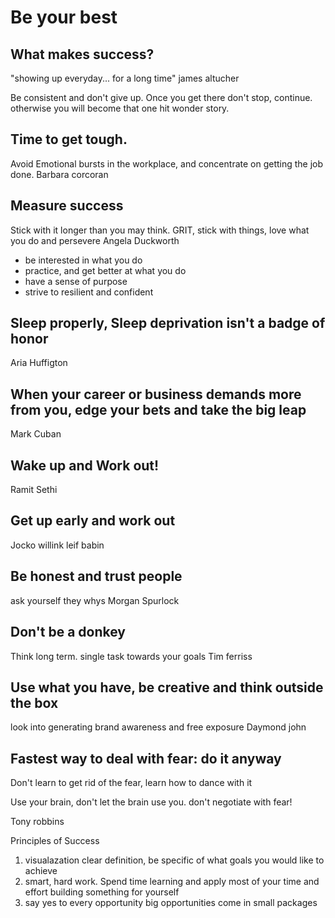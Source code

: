 # Be your best

## What makes success?
"showing up everyday... for a long time"
james altucher

Be consistent and don't give up. Once you get there
don't stop, continue. otherwise you will become that one hit wonder story.


## Time to get tough.
Avoid Emotional bursts in the workplace, and concentrate on getting the job done.
Barbara corcoran

## Measure success
Stick with it longer than you may think.
GRIT, stick with things, love what you do and persevere
Angela Duckworth

- be interested in what you do 
- practice, and get better at what you do
- have a sense of purpose
- strive to resilient and confident

## Sleep properly, Sleep deprivation isn't a badge of honor 
Aria Huffigton

## When your career or business demands more from you, edge your bets and take the big leap
Mark Cuban

## Wake up and Work out!
Ramit Sethi

## Get up early and work out
Jocko willink leif babin

## Be honest and trust people
ask yourself they whys 
Morgan Spurlock


## Don't be a donkey
Think long term. single task towards your goals
Tim ferriss

## Use what you have, be creative and think outside the box
look into generating brand awareness and free exposure
Daymond john

## Fastest way to deal with fear: do it anyway
Don't learn to get rid of the fear, learn how to dance with it

Use your brain, don't let the brain use you. don't negotiate with fear!

Tony robbins


Principles of Success
1. visualazation
   clear definition, be specific of what goals you would like to achieve
2. smart, hard work. 
   Spend time learning and apply most of your time and effort building something for yourself
3. say yes to every opportunity
   big opportunities come in small packages
